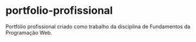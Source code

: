 # portfolio-profissional
Portfólio profissional criado como trabalho da disciplina de Fundamentos da Programação Web.
